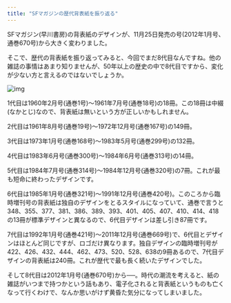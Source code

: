 ```yaml
---
title: "SFマガジンの歴代背表紙を振り返る"
---
```


SFマガジン(早川書房)の背表紙のデザインが、11月25日発売の号(2012年1月号、通巻670号)から大きく変わりました。

そこで、歴代の背表紙を振り返ってみると、今回でまだ8代目なんですね。他の雑誌の事情はあまり知りませんが、50年以上の歴史の中で8代目ですから、変化が少ない方と言えるのではないでしょうか。

![img](img/20111127-001.jpg)

1代目は1960年2月号(通巻1号)～1961年7月号(通巻18号)の18冊。この18冊は中綴(なかとじ)なので、背表紙は無いという方が正しいかもしれません。

2代目は1961年8月号(通巻19号)～1972年12月号(通巻167号)の149冊。

3代目は1973年1月号(通巻168号)～1983年5月号(通巻299号)の132冊。

4代目は1983年6月号(通巻300号)～1984年6月号(通巻313号)の14冊。

5代目は1984年7月号(通巻314号)～1984年12月号(通巻320号)の7冊。これが最も短命に終わったデザインです。

6代目は1985年1月号(通巻321号)～1991年12月号(通巻420号)。このころから臨時増刊号の背表紙は独自のデザインをとるスタイルになっていて、通巻で言うと348、355、377、381、386、389、393、401、405、407、410、414、418の13冊が標準デザインと異なるので、6代目デザインは差し引き87冊です。

7代目は1992年1月号(通巻421号)～2011年12月号(通巻669号)で、6代目とデザインはほとんど同じですが、ロゴだけ異なります。独自デザインの臨時増刊号が422、426、432、444、462、473、520、528、638の9冊あるので、7代目デザインの背表紙は240冊。これが歴代で最も長く続いたデザインでした。

そして8代目は2012年1月号(通巻670号)から──。時代の潮流を考えると、紙の雑誌がいつまで持つかという話もあり、電子化されると背表紙というものも亡くなって行くわけで、なんか思いがけず黄昏た気分になってしまいました。
